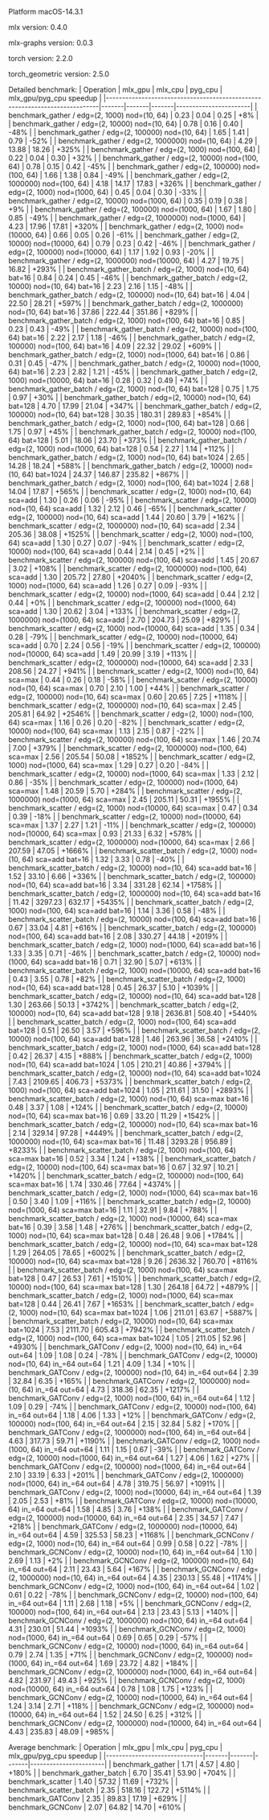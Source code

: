 
Platform macOS-14.3.1

mlx version: 0.4.0

mlx-graphs version: 0.0.3

torch version: 2.2.0

torch_geometric version: 2.5.0

Detailed benchmark:
| Operation                                                                  | mlx_gpu | mlx_cpu | pyg_cpu | mlx_gpu/pyg_cpu speedup |
|----------------------------------------------------------------------------|-------|-------|-------|-----------------------|
| benchmark_gather / edg=(2, 1000) nod=(10, 64)                          |   0.23 |   0.04 |   0.25 |     +8% |
| benchmark_gather / edg=(2, 10000) nod=(10, 64)                         |   0.78 |   0.16 |   0.40 |    -48% |
| benchmark_gather / edg=(2, 100000) nod=(10, 64)                        |   1.65 |   1.41 |   0.79 |    -52% |
| benchmark_gather / edg=(2, 1000000) nod=(10, 64)                       |   4.29 |  13.88 |  18.26 |   +325% |
| benchmark_gather / edg=(2, 1000) nod=(100, 64)                         |   0.22 |   0.04 |   0.30 |    +32% |
| benchmark_gather / edg=(2, 10000) nod=(100, 64)                        |   0.78 |   0.15 |   0.42 |    -45% |
| benchmark_gather / edg=(2, 100000) nod=(100, 64)                       |   1.66 |   1.38 |   0.84 |    -49% |
| benchmark_gather / edg=(2, 1000000) nod=(100, 64)                      |   4.18 |  14.17 |  17.83 |   +326% |
| benchmark_gather / edg=(2, 1000) nod=(1000, 64)                        |   0.45 |   0.04 |   0.30 |    -33% |
| benchmark_gather / edg=(2, 10000) nod=(1000, 64)                       |   0.35 |   0.19 |   0.38 |     +9% |
| benchmark_gather / edg=(2, 100000) nod=(1000, 64)                      |   1.67 |   1.80 |   0.85 |    -49% |
| benchmark_gather / edg=(2, 1000000) nod=(1000, 64)                     |   4.23 |  17.96 |  17.81 |   +320% |
| benchmark_gather / edg=(2, 1000) nod=(10000, 64)                       |   0.66 |   0.05 |   0.26 |    -61% |
| benchmark_gather / edg=(2, 10000) nod=(10000, 64)                      |   0.79 |   0.23 |   0.42 |    -46% |
| benchmark_gather / edg=(2, 100000) nod=(10000, 64)                     |   1.17 |   1.92 |   0.93 |    -20% |
| benchmark_gather / edg=(2, 1000000) nod=(10000, 64)                    |   4.27 |  19.75 |  16.82 |   +293% |
| benchmark_gather_batch / edg=(2, 1000) nod=(10, 64) bat=16             |   0.84 |   0.24 |   0.45 |    -46% |
| benchmark_gather_batch / edg=(2, 10000) nod=(10, 64) bat=16            |   2.23 |   2.16 |   1.15 |    -48% |
| benchmark_gather_batch / edg=(2, 100000) nod=(10, 64) bat=16           |   4.04 |  22.50 |  28.21 |   +597% |
| benchmark_gather_batch / edg=(2, 1000000) nod=(10, 64) bat=16          |  37.86 | 222.44 | 351.86 |   +829% |
| benchmark_gather_batch / edg=(2, 1000) nod=(100, 64) bat=16            |   0.85 |   0.23 |   0.43 |    -49% |
| benchmark_gather_batch / edg=(2, 10000) nod=(100, 64) bat=16           |   2.22 |   2.17 |   1.18 |    -46% |
| benchmark_gather_batch / edg=(2, 100000) nod=(100, 64) bat=16          |   4.09 |  22.32 |  29.02 |   +609% |
| benchmark_gather_batch / edg=(2, 1000) nod=(1000, 64) bat=16           |   0.86 |   0.31 |   0.45 |    -47% |
| benchmark_gather_batch / edg=(2, 10000) nod=(1000, 64) bat=16          |   2.23 |   2.82 |   1.21 |    -45% |
| benchmark_gather_batch / edg=(2, 1000) nod=(10000, 64) bat=16          |   0.28 |   0.32 |   0.49 |    +74% |
| benchmark_gather_batch / edg=(2, 1000) nod=(10, 64) bat=128            |   0.75 |   1.75 |   0.97 |    +30% |
| benchmark_gather_batch / edg=(2, 10000) nod=(10, 64) bat=128           |   4.70 |  17.99 |  21.04 |   +347% |
| benchmark_gather_batch / edg=(2, 100000) nod=(10, 64) bat=128          |  30.35 | 180.31 | 289.83 |   +854% |
| benchmark_gather_batch / edg=(2, 1000) nod=(100, 64) bat=128           |   0.66 |   1.75 |   0.97 |    +45% |
| benchmark_gather_batch / edg=(2, 10000) nod=(100, 64) bat=128          |   5.01 |  18.06 |  23.70 |   +373% |
| benchmark_gather_batch / edg=(2, 1000) nod=(1000, 64) bat=128          |   0.54 |   2.27 |   1.14 |   +112% |
| benchmark_gather_batch / edg=(2, 1000) nod=(10, 64) bat=1024           |   2.65 |  14.28 |  18.24 |   +588% |
| benchmark_gather_batch / edg=(2, 10000) nod=(10, 64) bat=1024          |  24.37 | 146.87 | 235.82 |   +867% |
| benchmark_gather_batch / edg=(2, 1000) nod=(100, 64) bat=1024          |   2.68 |  14.04 |  17.87 |   +565% |
| benchmark_scatter / edg=(2, 1000) nod=(10, 64) sca=add                 |   1.30 |   0.26 |   0.06 |    -95% |
| benchmark_scatter / edg=(2, 10000) nod=(10, 64) sca=add                |   1.32 |   2.12 |   0.46 |    -65% |
| benchmark_scatter / edg=(2, 100000) nod=(10, 64) sca=add               |   1.44 |  20.60 |   3.79 |   +162% |
| benchmark_scatter / edg=(2, 1000000) nod=(10, 64) sca=add              |   2.34 | 205.36 |  38.08 |  +1525% |
| benchmark_scatter / edg=(2, 1000) nod=(100, 64) sca=add                |   1.30 |   0.27 |   0.07 |    -94% |
| benchmark_scatter / edg=(2, 10000) nod=(100, 64) sca=add               |   0.44 |   2.14 |   0.45 |     +2% |
| benchmark_scatter / edg=(2, 100000) nod=(100, 64) sca=add              |   1.45 |  20.67 |   3.02 |   +108% |
| benchmark_scatter / edg=(2, 1000000) nod=(100, 64) sca=add             |   1.30 | 205.72 |  27.80 |  +2040% |
| benchmark_scatter / edg=(2, 1000) nod=(1000, 64) sca=add               |   1.26 |   0.27 |   0.09 |    -93% |
| benchmark_scatter / edg=(2, 10000) nod=(1000, 64) sca=add              |   0.44 |   2.12 |   0.44 |     +0% |
| benchmark_scatter / edg=(2, 100000) nod=(1000, 64) sca=add             |   1.30 |  20.62 |   3.04 |   +133% |
| benchmark_scatter / edg=(2, 1000000) nod=(1000, 64) sca=add            |   2.70 | 204.73 |  25.09 |   +829% |
| benchmark_scatter / edg=(2, 1000) nod=(10000, 64) sca=add              |   1.35 |   0.34 |   0.28 |    -79% |
| benchmark_scatter / edg=(2, 10000) nod=(10000, 64) sca=add             |   0.70 |   2.24 |   0.56 |    -19% |
| benchmark_scatter / edg=(2, 100000) nod=(10000, 64) sca=add            |   1.49 |  20.99 |   3.19 |   +113% |
| benchmark_scatter / edg=(2, 1000000) nod=(10000, 64) sca=add           |   2.33 | 208.56 |  24.27 |   +941% |
| benchmark_scatter / edg=(2, 1000) nod=(10, 64) sca=max                 |   0.44 |   0.26 |   0.18 |    -58% |
| benchmark_scatter / edg=(2, 10000) nod=(10, 64) sca=max                |   0.70 |   2.10 |   1.00 |    +44% |
| benchmark_scatter / edg=(2, 100000) nod=(10, 64) sca=max               |   0.60 |  20.65 |   7.25 |  +1118% |
| benchmark_scatter / edg=(2, 1000000) nod=(10, 64) sca=max              |   2.45 | 205.81 |  64.92 |  +2546% |
| benchmark_scatter / edg=(2, 1000) nod=(100, 64) sca=max                |   1.16 |   0.26 |   0.20 |    -82% |
| benchmark_scatter / edg=(2, 10000) nod=(100, 64) sca=max               |   1.13 |   2.15 |   0.87 |    -22% |
| benchmark_scatter / edg=(2, 100000) nod=(100, 64) sca=max              |   1.46 |  20.74 |   7.00 |   +379% |
| benchmark_scatter / edg=(2, 1000000) nod=(100, 64) sca=max             |   2.56 | 205.54 |  50.08 |  +1852% |
| benchmark_scatter / edg=(2, 1000) nod=(1000, 64) sca=max               |   1.29 |   0.27 |   0.20 |    -84% |
| benchmark_scatter / edg=(2, 10000) nod=(1000, 64) sca=max              |   1.33 |   2.12 |   0.86 |    -35% |
| benchmark_scatter / edg=(2, 100000) nod=(1000, 64) sca=max             |   1.48 |  20.59 |   5.70 |   +284% |
| benchmark_scatter / edg=(2, 1000000) nod=(1000, 64) sca=max            |   2.45 | 205.11 |  50.31 |  +1955% |
| benchmark_scatter / edg=(2, 1000) nod=(10000, 64) sca=max              |   0.47 |   0.34 |   0.39 |    -18% |
| benchmark_scatter / edg=(2, 10000) nod=(10000, 64) sca=max             |   1.37 |   2.27 |   1.21 |    -11% |
| benchmark_scatter / edg=(2, 100000) nod=(10000, 64) sca=max            |   0.93 |  21.33 |   6.32 |   +578% |
| benchmark_scatter / edg=(2, 1000000) nod=(10000, 64) sca=max           |   2.66 | 207.59 |  47.05 |  +1666% |
| benchmark_scatter_batch / edg=(2, 1000) nod=(10, 64) sca=add bat=16    |   1.32 |   3.33 |   0.78 |    -40% |
| benchmark_scatter_batch / edg=(2, 10000) nod=(10, 64) sca=add bat=16   |   1.52 |  33.10 |   6.66 |   +336% |
| benchmark_scatter_batch / edg=(2, 100000) nod=(10, 64) sca=add bat=16  |   3.34 | 331.28 |  62.14 |  +1758% |
| benchmark_scatter_batch / edg=(2, 1000000) nod=(10, 64) sca=add bat=16 |  11.42 | 3297.23 | 632.17 |  +5435% |
| benchmark_scatter_batch / edg=(2, 1000) nod=(100, 64) sca=add bat=16   |   1.14 |   3.36 |   0.58 |    -48% |
| benchmark_scatter_batch / edg=(2, 10000) nod=(100, 64) sca=add bat=16  |   0.67 |  33.04 |   4.81 |   +616% |
| benchmark_scatter_batch / edg=(2, 100000) nod=(100, 64) sca=add bat=16 |   2.08 | 330.27 |  44.18 |  +2019% |
| benchmark_scatter_batch / edg=(2, 1000) nod=(1000, 64) sca=add bat=16  |   1.33 |   3.35 |   0.71 |    -46% |
| benchmark_scatter_batch / edg=(2, 10000) nod=(1000, 64) sca=add bat=16 |   0.71 |  32.90 |   5.07 |   +613% |
| benchmark_scatter_batch / edg=(2, 1000) nod=(10000, 64) sca=add bat=16 |   0.43 |   3.55 |   0.78 |    +82% |
| benchmark_scatter_batch / edg=(2, 1000) nod=(10, 64) sca=add bat=128   |   0.45 |  26.37 |   5.10 |  +1039% |
| benchmark_scatter_batch / edg=(2, 10000) nod=(10, 64) sca=add bat=128  |   1.30 | 263.66 |  50.13 |  +3742% |
| benchmark_scatter_batch / edg=(2, 100000) nod=(10, 64) sca=add bat=128 |   9.18 | 2636.81 | 508.40 |  +5440% |
| benchmark_scatter_batch / edg=(2, 1000) nod=(100, 64) sca=add bat=128  |   0.51 |  26.50 |   3.57 |   +596% |
| benchmark_scatter_batch / edg=(2, 10000) nod=(100, 64) sca=add bat=128 |   1.46 | 263.96 |  36.58 |  +2410% |
| benchmark_scatter_batch / edg=(2, 1000) nod=(1000, 64) sca=add bat=128 |   0.42 |  26.37 |   4.15 |   +888% |
| benchmark_scatter_batch / edg=(2, 1000) nod=(10, 64) sca=add bat=1024  |   1.05 | 210.21 |  40.86 |  +3794% |
| benchmark_scatter_batch / edg=(2, 10000) nod=(10, 64) sca=add bat=1024 |   7.43 | 2109.65 | 406.73 |  +5373% |
| benchmark_scatter_batch / edg=(2, 1000) nod=(100, 64) sca=add bat=1024 |   1.05 | 211.61 |  31.50 |  +2893% |
| benchmark_scatter_batch / edg=(2, 1000) nod=(10, 64) sca=max bat=16    |   0.48 |   3.37 |   1.08 |   +124% |
| benchmark_scatter_batch / edg=(2, 10000) nod=(10, 64) sca=max bat=16   |   0.69 |  33.20 |  11.29 |  +1542% |
| benchmark_scatter_batch / edg=(2, 100000) nod=(10, 64) sca=max bat=16  |   2.14 | 329.14 |  97.28 |  +4449% |
| benchmark_scatter_batch / edg=(2, 1000000) nod=(10, 64) sca=max bat=16 |  11.48 | 3293.28 | 956.89 |  +8233% |
| benchmark_scatter_batch / edg=(2, 1000) nod=(100, 64) sca=max bat=16   |   0.52 |   3.34 |   1.24 |   +138% |
| benchmark_scatter_batch / edg=(2, 10000) nod=(100, 64) sca=max bat=16  |   0.67 |  32.97 |  10.21 |  +1420% |
| benchmark_scatter_batch / edg=(2, 100000) nod=(100, 64) sca=max bat=16 |   1.74 | 330.46 |  77.64 |  +4374% |
| benchmark_scatter_batch / edg=(2, 1000) nod=(1000, 64) sca=max bat=16  |   0.50 |   3.40 |   1.09 |   +116% |
| benchmark_scatter_batch / edg=(2, 10000) nod=(1000, 64) sca=max bat=16 |   1.11 |  32.91 |   9.84 |   +788% |
| benchmark_scatter_batch / edg=(2, 1000) nod=(10000, 64) sca=max bat=16 |   0.39 |   3.58 |   1.48 |   +276% |
| benchmark_scatter_batch / edg=(2, 1000) nod=(10, 64) sca=max bat=128   |   0.48 |  26.48 |   9.06 |  +1784% |
| benchmark_scatter_batch / edg=(2, 10000) nod=(10, 64) sca=max bat=128  |   1.29 | 264.05 |  78.65 |  +6002% |
| benchmark_scatter_batch / edg=(2, 100000) nod=(10, 64) sca=max bat=128 |   9.26 | 2636.32 | 760.70 |  +8116% |
| benchmark_scatter_batch / edg=(2, 1000) nod=(100, 64) sca=max bat=128  |   0.47 |  26.53 |   7.61 |  +1510% |
| benchmark_scatter_batch / edg=(2, 10000) nod=(100, 64) sca=max bat=128 |   1.30 | 264.18 |  64.72 |  +4879% |
| benchmark_scatter_batch / edg=(2, 1000) nod=(1000, 64) sca=max bat=128 |   0.44 |  26.41 |   7.67 |  +1653% |
| benchmark_scatter_batch / edg=(2, 1000) nod=(10, 64) sca=max bat=1024  |   1.06 | 211.01 |  63.67 |  +5887% |
| benchmark_scatter_batch / edg=(2, 10000) nod=(10, 64) sca=max bat=1024 |   7.53 | 2111.70 | 605.43 |  +7942% |
| benchmark_scatter_batch / edg=(2, 1000) nod=(100, 64) sca=max bat=1024 |   1.05 | 211.05 |  52.96 |  +4930% |
| benchmark_GATConv / edg=(2, 1000) nod=(10, 64) in_=64 out=64           |   1.09 |   1.08 |   0.24 |    -78% |
| benchmark_GATConv / edg=(2, 10000) nod=(10, 64) in_=64 out=64          |   1.21 |   4.09 |   1.34 |    +10% |
| benchmark_GATConv / edg=(2, 100000) nod=(10, 64) in_=64 out=64         |   2.39 |  32.84 |   6.35 |   +165% |
| benchmark_GATConv / edg=(2, 1000000) nod=(10, 64) in_=64 out=64        |   4.73 | 318.36 |  62.35 |  +1217% |
| benchmark_GATConv / edg=(2, 1000) nod=(100, 64) in_=64 out=64          |   1.12 |   1.09 |   0.29 |    -74% |
| benchmark_GATConv / edg=(2, 10000) nod=(100, 64) in_=64 out=64         |   1.18 |   4.06 |   1.33 |    +12% |
| benchmark_GATConv / edg=(2, 100000) nod=(100, 64) in_=64 out=64        |   2.15 |  32.84 |   5.82 |   +170% |
| benchmark_GATConv / edg=(2, 1000000) nod=(100, 64) in_=64 out=64       |   4.63 | 317.73 |  59.71 |  +1190% |
| benchmark_GATConv / edg=(2, 1000) nod=(1000, 64) in_=64 out=64         |   1.11 |   1.15 |   0.67 |    -39% |
| benchmark_GATConv / edg=(2, 10000) nod=(1000, 64) in_=64 out=64        |   1.27 |   4.06 |   1.62 |    +27% |
| benchmark_GATConv / edg=(2, 100000) nod=(1000, 64) in_=64 out=64       |   2.10 |  33.19 |   6.33 |   +201% |
| benchmark_GATConv / edg=(2, 1000000) nod=(1000, 64) in_=64 out=64      |   4.78 | 319.75 |  56.97 |  +1091% |
| benchmark_GATConv / edg=(2, 1000) nod=(10000, 64) in_=64 out=64        |   1.39 |   2.05 |   2.53 |    +81% |
| benchmark_GATConv / edg=(2, 10000) nod=(10000, 64) in_=64 out=64       |   1.58 |   4.85 |   3.76 |   +138% |
| benchmark_GATConv / edg=(2, 100000) nod=(10000, 64) in_=64 out=64      |   2.35 |  34.57 |   7.47 |   +218% |
| benchmark_GATConv / edg=(2, 1000000) nod=(10000, 64) in_=64 out=64     |   4.59 | 325.53 |  58.23 |  +1168% |
| benchmark_GCNConv / edg=(2, 1000) nod=(10, 64) in_=64 out=64           |   0.99 |   0.58 |   0.22 |    -78% |
| benchmark_GCNConv / edg=(2, 10000) nod=(10, 64) in_=64 out=64          |   1.10 |   2.69 |   1.13 |     +2% |
| benchmark_GCNConv / edg=(2, 100000) nod=(10, 64) in_=64 out=64         |   2.11 |  23.43 |   5.64 |   +167% |
| benchmark_GCNConv / edg=(2, 1000000) nod=(10, 64) in_=64 out=64        |   4.35 | 230.13 |  55.48 |  +1174% |
| benchmark_GCNConv / edg=(2, 1000) nod=(100, 64) in_=64 out=64          |   1.02 |   0.61 |   0.22 |    -78% |
| benchmark_GCNConv / edg=(2, 10000) nod=(100, 64) in_=64 out=64         |   1.11 |   2.68 |   1.18 |     +5% |
| benchmark_GCNConv / edg=(2, 100000) nod=(100, 64) in_=64 out=64        |   2.13 |  23.43 |   5.13 |   +140% |
| benchmark_GCNConv / edg=(2, 1000000) nod=(100, 64) in_=64 out=64       |   4.31 | 230.01 |  51.44 |  +1093% |
| benchmark_GCNConv / edg=(2, 1000) nod=(1000, 64) in_=64 out=64         |   0.69 |   0.65 |   0.29 |    -57% |
| benchmark_GCNConv / edg=(2, 10000) nod=(1000, 64) in_=64 out=64        |   0.79 |   2.74 |   1.35 |    +71% |
| benchmark_GCNConv / edg=(2, 100000) nod=(1000, 64) in_=64 out=64       |   1.69 |  23.72 |   4.82 |   +184% |
| benchmark_GCNConv / edg=(2, 1000000) nod=(1000, 64) in_=64 out=64      |   4.82 | 231.97 |  49.43 |   +925% |
| benchmark_GCNConv / edg=(2, 1000) nod=(10000, 64) in_=64 out=64        |   0.78 |   1.08 |   1.75 |   +123% |
| benchmark_GCNConv / edg=(2, 10000) nod=(10000, 64) in_=64 out=64       |   1.24 |   3.14 |   2.71 |   +118% |
| benchmark_GCNConv / edg=(2, 100000) nod=(10000, 64) in_=64 out=64      |   1.52 |  24.50 |   6.25 |   +312% |
| benchmark_GCNConv / edg=(2, 1000000) nod=(10000, 64) in_=64 out=64     |   4.43 | 235.83 |  48.09 |   +985% |

Average benchmark:
| Operation                    | mlx_gpu | mlx_cpu | pyg_cpu | mlx_gpu/pyg_cpu speedup |
|------------------------------|-------|-------|-------|-----------------------|
| benchmark_gather         |   1.71 |   4.57 |   4.80 |   +180% |
| benchmark_gather_batch   |   6.70 |  35.41 |  53.90 |   +704% |
| benchmark_scatter        |   1.40 |  57.32 |  11.69 |   +732% |
| benchmark_scatter_batch  |   2.35 | 518.16 | 122.72 |  +5114% |
| benchmark_GATConv        |   2.35 |  89.83 |  17.19 |   +629% |
| benchmark_GCNConv        |   2.07 |  64.82 |  14.70 |   +610% |

